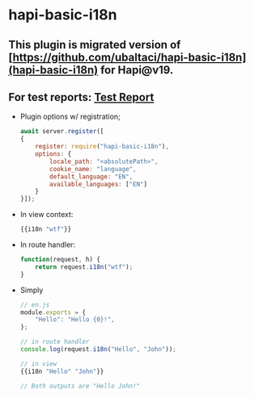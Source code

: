 # hapi-basic-i18n

## This plugin is migrated version of [https://github.com/ubaltaci/hapi-basic-i18n](hapi-basic-i18n) for Hapi@v19.

## For test reports: [Test Report](coverage.html)
* Plugin options w/ registration;

	```js
	await server.register([
    {
        register: require("hapi-basic-i18n"),
        options: {
			locale_path: "<absolutePath>",
			cookie_name: "language",
			default_language: "EN",
			available_languages: ["EN"]
        }
    }]);
    
   ```

* In view context:

	```js
	{{i18n "wtf"}}
	```

* In route handler:

	```js
	function(request, h) {
		return request.i18n("wtf");
	}
	```




* Simply

	```js
	// en.js
	module.exports = {
		"Hello": "Hello {0}!",
	};
	
	// in route handler
	console.log(request.i18n("Hello", "John"));
	
	// in view 
	{{i18n "Hello" "John"}}
	
	// Both outputs are "Hello John!"
	```
	
	


